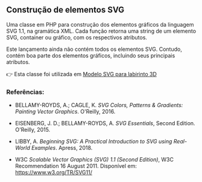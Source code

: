 ## Construção de elementos SVG

Uma classe em PHP para construção dos elementos gráficos da linguagem SVG 1.1, na gramática XML. Cada função retorna uma string de um elemento SVG, container ou gráfico, com os respectivos atributos.

Este lançamento ainda não contém todos os elementos SVG. Contudo, contém boa parte dos elementos gráficos, incluindo seus principais atributos.

:point_right: Esta classe foi utilizada em [Modelo SVG para labirinto 3D](https://github.com/danmadeira/labirinto)

### Referências:

- BELLAMY-ROYDS, A.; CAGLE, K. *SVG Colors, Patterns & Gradients: Painting Vector Graphics*. O'Reilly, 2016.

- EISENBERG, J. D.; BELLAMY-ROYDS, A. *SVG Essentials*, Second Edition. O'Reilly, 2015.

- LIBBY, A. *Beginning SVG: A Practical Introduction to SVG using Real-World Examples*. Apress, 2018.

- W3C *Scalable Vector Graphics (SVG) 1.1 (Second Edition)*, W3C Recommendation 16 August 2011. Disponível em: <https://www.w3.org/TR/SVG11/>
